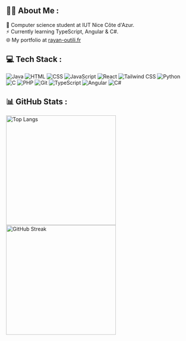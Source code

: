 ## 👦🏻 About Me :
🔭 Computer science student at IUT Nice Côte d'Azur.
<br>
⚡ Currently learning TypeScript, Angular & C#. 
<br>
🌐 My portfolio at [rayan-outili.fr](https://rayan-outili.fr)



## 💻 Tech Stack :

![Java](https://img.shields.io/badge/Java-%23ED8B00.svg?style=for-the-badge&logo=java&logoColor=white)
![HTML](https://img.shields.io/badge/HTML-%23E34F26.svg?style=for-the-badge&logo=html5&logoColor=white)
![CSS](https://img.shields.io/badge/CSS-%231572B6.svg?style=for-the-badge&logo=css3&logoColor=white)
![JavaScript](https://img.shields.io/badge/JavaScript-%23F7DF1E.svg?style=for-the-badge&logo=javascript&logoColor=black)
![React](https://img.shields.io/badge/React-%2320232A.svg?style=for-the-badge&logo=react&logoColor=61DAFB)
![Tailwind CSS](https://img.shields.io/badge/Tailwind_CSS-%231a202c.svg?style=for-the-badge&logo=tailwind-css&logoColor=38B2AC)
![Python](https://img.shields.io/badge/Python-%233776AB.svg?style=for-the-badge&logo=python&logoColor=white)
![C](https://img.shields.io/badge/C-%2300599C.svg?style=for-the-badge&logo=c&logoColor=white)
![PHP](https://img.shields.io/badge/PHP-%23777BB4.svg?style=for-the-badge&logo=php&logoColor=white)
![Git](https://img.shields.io/badge/Git-%23F05032.svg?style=for-the-badge&logo=git&logoColor=white)
![TypeScript](https://img.shields.io/badge/TypeScript-%23007ACC.svg?style=for-the-badge&logo=typescript&logoColor=white)
![Angular](https://img.shields.io/badge/Angular-%23DD0031.svg?style=for-the-badge&logo=angular&logoColor=white)
![C#](https://img.shields.io/badge/C%23-%23239120.svg?style=for-the-badge&logo=csharp&logoColor=white)



## 📊 GitHub Stats :
<div align="left">
      <img src="https://github-readme-stats.vercel.app/api/top-langs/?username=RayanOUTILI&theme=gotham&hide_border=false&include_all_commits=false&count_private=false&layout=compact" alt="Top Langs" style="width: 300px; height: auto;" /><br/>
  <img src="https://github-readme-streak-stats.herokuapp.com/?user=RayanOUTILI&theme=gotham&hide_border=false" alt="GitHub Streak" style="width: 300px; height: auto;" /><br/>
</div>
